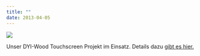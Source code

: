 ```yaml
---
title: ""
date: 2013-04-05
---
```


![](/images/tumblr_mks1oscp2v1s5gaabo1_1280.jpg)

Unser DYI-Wood Touchscreen Projekt im Einsatz. Details dazu [gibt es hier.](http://simplificator.com/de/referenzen/diy-wood-moderne-kundeninteraktion-in-baumaerkten-auf-touch-screen-basis-und-javascript/)
